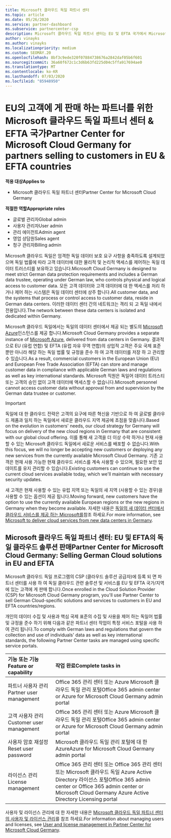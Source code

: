 ```yaml
---
title: Microsoft 클라우드 독일 파트너 센터
ms.topic: article
ms.date: 05/26/2020
ms.service: partner-dashboard
ms.subservice: partnercenter-csp
description: Microsoft 클라우드 독일 파트너 센터는 EU 및 EFTA 국가에서 Microsoft 클라우드 솔루션을 고객에 게 제공 하려는 Microsoft 파트너를 위한 비즈니스 포털입니다.
author: vinayks
ms.author: vinayks
ms.localizationpriority: medium
ms.custom: SEOMAY.20
ms.openlocfilehash: 8bf3c9ede320f07884738676a2842daf05b6f601
ms.sourcegitcommit: 36a60f672c1c3d6b63fd225d04c5ffa917694ae0
ms.translationtype: MT
ms.contentlocale: ko-KR
ms.lasthandoff: 07/03/2020
ms.locfileid: "85948950"
---
```

# <a name="partner-center-for-microsoft-cloud-germany-for-partners-selling-to-customers-in-eu--efta-countries"></a><span data-ttu-id="47166-103">EU의 고객에 게 판매 하는 파트너를 위한 Microsoft 클라우드 독일 파트너 센터 & EFTA 국가</span><span class="sxs-lookup"><span data-stu-id="47166-103">Partner Center for Microsoft Cloud Germany for partners selling to customers in EU & EFTA countries</span></span>

<span data-ttu-id="47166-104">**적용 대상**</span><span class="sxs-lookup"><span data-stu-id="47166-104">**Applies to**</span></span>

-  <span data-ttu-id="47166-105">Microsoft 클라우드 독일 파트너 센터</span><span class="sxs-lookup"><span data-stu-id="47166-105">Partner Center for Microsoft Cloud Germany</span></span>

<span data-ttu-id="47166-106">**적절한 역할**</span><span class="sxs-lookup"><span data-stu-id="47166-106">**Appropriate roles**</span></span>

- <span data-ttu-id="47166-107">글로벌 관리자</span><span class="sxs-lookup"><span data-stu-id="47166-107">Global admin</span></span>
- <span data-ttu-id="47166-108">사용자 관리자</span><span class="sxs-lookup"><span data-stu-id="47166-108">User admin</span></span>
- <span data-ttu-id="47166-109">관리 에이전트</span><span class="sxs-lookup"><span data-stu-id="47166-109">Admin agent</span></span>
- <span data-ttu-id="47166-110">영업 상담원</span><span class="sxs-lookup"><span data-stu-id="47166-110">Sales agent</span></span>
- <span data-ttu-id="47166-111">청구 관리자</span><span class="sxs-lookup"><span data-stu-id="47166-111">Billing admin</span></span>

<span data-ttu-id="47166-112">Microsoft 클라우드 독일은 엄격한 독일 데이터 보호 요구 사항을 충족하도록 설계되었으며 독일 법률에 따라 고객 데이터에 대한 물리적 및 논리적 액세스를 제어하는 독일 데이터 트러스티를 보유하고 있습니다.</span><span class="sxs-lookup"><span data-stu-id="47166-112">Microsoft Cloud Germany is designed to meet strict German data protection requirements and includes a German data trustee, operating under German law, who controls physical and logical access to customer data.</span></span> <span data-ttu-id="47166-113">모든 고객 데이터와 고객 데이터에 대 한 액세스를 처리 하거나 제어 하는 시스템은 독일 데이터 센터에 상주 합니다.</span><span class="sxs-lookup"><span data-stu-id="47166-113">All customer data, and the systems that process or control access to customer data, reside in German data centers.</span></span> <span data-ttu-id="47166-114">이러한 데이터 센터 간의 네트워크는 격리 되 고 독일 내에서 전용입니다.</span><span class="sxs-lookup"><span data-stu-id="47166-114">The network between these data centers is isolated and dedicated within Germany.</span></span>

<span data-ttu-id="47166-115">Microsoft 클라우드 독일에서는 독일의 데이터 센터에서 제공 되는 별도의 [Microsoft Azure](https://go.microsoft.com/fwlink/?linkid=847992)인스턴스를 제공 합니다.</span><span class="sxs-lookup"><span data-stu-id="47166-115">Microsoft Cloud Germany provides a separate instance of [Microsoft Azure](https://go.microsoft.com/fwlink/?linkid=847992), delivered from data centers in Germany.</span></span> <span data-ttu-id="47166-116">결과적으로 EU (유럽 연합) 및 EFTA (유럽 자유 무역 연합)의 상업적 고객은 주요 국제 표준 뿐만 아니라 해당 하는 독일 법률 및 규정을 준수 하 여 고객 데이터를 저장 하 고 관리할 수 있습니다.</span><span class="sxs-lookup"><span data-stu-id="47166-116">As a result, commercial customers in the European Union (EU) and European Free Trade Association (EFTA) can store and manage customer data in compliance with applicable German laws and regulations as well as key international standards.</span></span> <span data-ttu-id="47166-117">Microsoft 직원은 독일어 데이터 트러스티 또는 고객의 승인 없이 고객 데이터에 액세스할 수 없습니다.</span><span class="sxs-lookup"><span data-stu-id="47166-117">Microsoft personnel cannot access customer data without approval from and supervision by the German data trustee or customer.</span></span>

> [!IMPORTANT]
> <span data-ttu-id="47166-118">독일에 대 한 클라우드 전략은 고객의 요구에 따른 혁신을 기반으로 하 여 글로벌 클라우드 제품과 일치 하는 독일에서 새로운 클라우드 지역 제공에 초점을 맞춥니다.</span><span class="sxs-lookup"><span data-stu-id="47166-118">Based on the evolution in customers' needs, our cloud strategy for Germany will focus on delivery of the new cloud regions in Germany that are consistent with our global cloud offering.</span></span> <span data-ttu-id="47166-119">이를 통해 새 고객을 더 이상 수락 하거나 현재 사용할 수 있는 Microsoft 클라우드 독일에서 새로운 서비스를 배포할 수 없습니다.</span><span class="sxs-lookup"><span data-stu-id="47166-119">With this focus, we will no longer be accepting new customers or deploying any new services from the currently available Microsoft Cloud Germany.</span></span> <span data-ttu-id="47166-120">기존 고객은 현재 사용 가능한 현재 클라우드 서비스를 계속 사용할 수 있으며, 필요한 보안 업데이트를 유지 관리할 수 있습니다.</span><span class="sxs-lookup"><span data-stu-id="47166-120">Existing customers can continue to use the current cloud services available today, which we'll maintain with necessary security updates.</span></span>
>
> <span data-ttu-id="47166-121">새 고객은 현재 사용할 수 있는 유럽 지역 또는 독일의 새 지역 (사용할 수 있는 경우)을 사용할 수 있는 옵션이 제공 됩니다.</span><span class="sxs-lookup"><span data-stu-id="47166-121">Moving forward, new customers have the option to use the currently available European regions or the new regions in Germany when they become available.</span></span> <span data-ttu-id="47166-122">자세한 내용은 [독일의 새 데이터 센터에서 클라우드 서비스를 제공 하는 Microsoft를](https://news.microsoft.com/europe/2018/08/31/microsoft-to-deliver-cloud-services-from-new-datacentres-in-germany-in-2019-to-meet-evolving-customer-needs/)참조 하세요.</span><span class="sxs-lookup"><span data-stu-id="47166-122">For more information, see [Microsoft to deliver cloud services from new data centers in Germany](https://news.microsoft.com/europe/2018/08/31/microsoft-to-deliver-cloud-services-from-new-datacentres-in-germany-in-2019-to-meet-evolving-customer-needs/).</span></span> 

## <a name="partner-center-for-microsoft-cloud-germany-selling-german-cloud-solutions-in-eu-and-efta"></a><span data-ttu-id="47166-123">Microsoft 클라우드 독일 파트너 센터: EU 및 EFTA의 독일 클라우드 솔루션 판매</span><span class="sxs-lookup"><span data-stu-id="47166-123">Partner Center for Microsoft Cloud Germany: Selling German Cloud solutions in EU and EFTA</span></span>

<span data-ttu-id="47166-124">Microsoft 클라우드 독일 프로그램의 CSP (클라우드 솔루션 공급자)에 등록 되 면 파트너 센터를 사용 하 여 독일 클라우드 관련 솔루션 및 서비스를 EU 및 EFTA 국가/지역에 있는 고객에 게 판매 합니다.</span><span class="sxs-lookup"><span data-stu-id="47166-124">Once enrolled in the Cloud Solution Provider (CSP) for Microsoft Cloud Germany program, you'll use Partner Center to sell German Cloud-specific solutions and services to customers in EU and EFTA countries/regions.</span></span>

<span data-ttu-id="47166-125">개인의 데이터 수집 및 사용과 핵심 국제 표준의 수집 및 사용을 제어 하는 독일어 법률 및 규정을 준수 하기 위해 다음과 같은 파트너 센터 작업이 특정 서비스 포털을 사용 하 여 관리 됩니다.</span><span class="sxs-lookup"><span data-stu-id="47166-125">To comply with German laws and regulations that govern the collection and use of individuals' data as well as key international standards, the following Partner Center tasks are managed using specific service portals.</span></span>

<span data-ttu-id="47166-126">기능 또는 기능</span><span class="sxs-lookup"><span data-stu-id="47166-126">Feature or capability</span></span> | <span data-ttu-id="47166-127">작업 완료</span><span class="sxs-lookup"><span data-stu-id="47166-127">Complete tasks in</span></span>
:--- | :---
<span data-ttu-id="47166-128">파트너 사용자 관리</span><span class="sxs-lookup"><span data-stu-id="47166-128">Partner user management</span></span> | <span data-ttu-id="47166-129">Office 365 관리 센터 또는 Azure Microsoft 클라우드 독일 관리 포털</span><span class="sxs-lookup"><span data-stu-id="47166-129">Office 365 admin center or Azure for Microsoft Cloud Germany admin portal</span></span>
<span data-ttu-id="47166-130">고객 사용자 관리</span><span class="sxs-lookup"><span data-stu-id="47166-130">Customer user management</span></span> | <span data-ttu-id="47166-131">Office 365 관리 센터 또는 Azure Microsoft 클라우드 독일 관리 포털</span><span class="sxs-lookup"><span data-stu-id="47166-131">Office 365 admin center or Azure for Microsoft Cloud Germany admin portal</span></span>
<span data-ttu-id="47166-132">사용자 암호 재설정</span><span class="sxs-lookup"><span data-stu-id="47166-132">Reset user password</span></span> | <span data-ttu-id="47166-133">Microsoft 클라우드 독일 관리 포털에 대 한 Azure</span><span class="sxs-lookup"><span data-stu-id="47166-133">Azure for Microsoft Cloud Germany admin portal</span></span>
<span data-ttu-id="47166-134">라이선스 관리</span><span class="sxs-lookup"><span data-stu-id="47166-134">License management</span></span> | <span data-ttu-id="47166-135">Office 365 관리 센터 또는 Office 365 관리 센터 또는 Microsoft 클라우드 독일 Azure Active Directory 라이선스 포털</span><span class="sxs-lookup"><span data-stu-id="47166-135">Office 365 admin center or Office 365 admin center or Microsoft Cloud Germany Azure Active Directory Licensing portal</span></span>


<span data-ttu-id="47166-136">사용자 및 라이선스 관리에 대 한 자세한 내용은 [Microsoft 클라우드 독일 파트너 센터의 사용자 및 라이선스 관리](user-management-in-partner-center-for-microsoft-cloud-germany.md)를 참조 하세요.</span><span class="sxs-lookup"><span data-stu-id="47166-136">For information about managing users and licenses, see [User and license management in Partner Center for Microsoft Cloud Germany](user-management-in-partner-center-for-microsoft-cloud-germany.md).</span></span>

